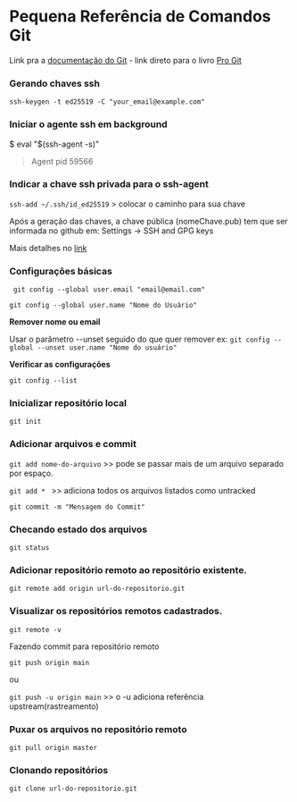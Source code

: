 # Pequena Referência de Comandos Git
Link pra a [documentação do Git](https://git-scm.com/doc) - link direto para o livro [Pro Git](https://git-scm.com/book/pt-br/v2)

### Gerando chaves ssh

``ssh-keygen -t ed25519 -C "your_email@example.com"``

### Iniciar o agente ssh em background
$ eval "$(ssh-agent -s)"
> Agent pid 59566
> 
### Indicar a chave ssh privada para o ssh-agent
``ssh-add ~/.ssh/id_ed25519``  > colocar o caminho para sua chave

Após a geração das chaves, a chave pública (nomeChave.pub) 
tem que ser informada no github em:
Settings -> SSH and GPG keys

Mais detalhes no [link](https://docs.github.com/en/authentication/connecting-to-github-with-ssh/adding-a-new-ssh-key-to-your-github-account)

### Configurações básicas

``` git config --global user.email "email@email.com"```

```git config --global user.name "Nome do Usuário"```

**Remover nome ou email**

Usar o parâmetro --unset seguido do que quer remover
ex:
``git config --global --unset user.name "Nome do usuário"``

**Verificar as configurações**

``git config --list``

### Inicializar repositório local

``` git init ```

### Adicionar arquivos e commit

``git add nome-do-arquivo`` >> pode se passar mais de um arquivo separado por espaço.

``git add * `` >> adiciona todos os arquivos listados como untracked 

``git commit -m "Mensagem do Commit"`` 

### Checando estado dos arquivos

``git status``

### Adicionar repositório remoto ao repositório existente.

``git remote add origin url-do-repositorio.git``

### Visualizar os repositórios remotos cadastrados.

`git remote -v`

Fazendo commit para repositório remoto

``git push origin main``

ou

``git push -u origin main`` >> o -u adiciona referência upstream(rastreamento)

### Puxar os arquivos no repositório remoto

``git pull origin master``

### Clonando repositórios

``git clone url-do-repositorio.git``

















